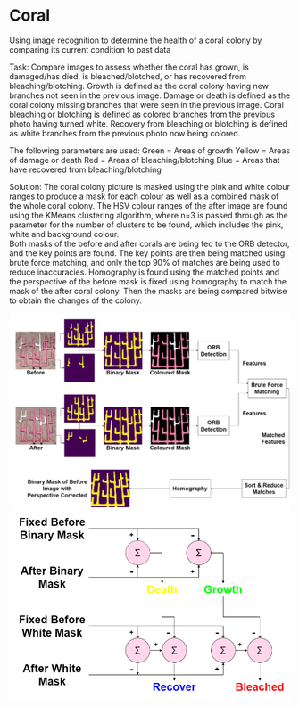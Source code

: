 # Coral
Using image recognition to determine the health of a coral colony by comparing its current condition to past data

Task:
Compare images to assess whether the coral has grown, is damaged/has died, is bleached/blotched, or has recovered from bleaching/blotching. Growth is defined as the coral colony having new branches not seen in the previous image. Damage or death is defined as the coral colony missing branches that were seen in the previous image. Coral bleaching or blotching is defined as colored branches from the previous photo having turned white. Recovery from bleaching or blotching is defined as white branches from the previous photo now being colored. 

The following parameters are used:
Green = Areas of growth
Yellow = Areas of damage or death
Red = Areas of bleaching/blotching
Blue = Areas that have recovered from bleaching/blotching

Solution:
The coral colony picture is masked using the pink and white colour ranges to produce a mask for each colour as well as a combined mask of the whole coral colony. The HSV colour ranges of the after image are found using the KMeans clustering algorithm, where n=3 is passed through as the parameter for the number of clusters to be found, which includes the pink, white and background colour.  
Both masks of the before and after corals are being fed to the ORB detector, and the key points are found. The key points are then being matched using brute force matching, and only the top 90% of matches are being used to reduce inaccuracies. Homography is found using the matched points and the perspective of the before mask is fixed using homography to match the mask of the after coral colony. Then the masks are being compared bitwise to obtain the changes of the colony.


![alt text](https://github.com/teethoe/Coral/blob/main/Coral%20Process%20Diagram.png?raw=true)
![alt text](https://github.com/teethoe/Coral/blob/main/Coral%20Change%20Determination.png?raw=true)
